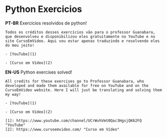 # Python Exercicios
 **PT-BR**
    Exercícios resolvidos de python!

    Todos os créditos desses exercícios vão para o professor Guanabara, que desenvolveu e disponibilizou eles gratuitamente no YouTube e no site CursoEmVideo. Aqui vou estar apenas traduzindo e resolvendo eles do meu jeito!

    - [YouTube](1)

    - [Curso em Vídeo](2)

 **EN-US**
    Python exercises solved!

    All credits for these exercises go to Professor Guanabara, who developed and made them available for free on YouTube and on the CursoEmVideo website. Here I will just be translating and solving them my way!

    - [YouTube](1)

    - [Curso em Vídeo](2)
    
    [1]: https://www.youtube.com/channel/UCrWvhVmt0Qac3HgsjQK62FQ "YouTube"
    [2]: https://www.cursoemvideo.com/ "Curso em Vídeo"
